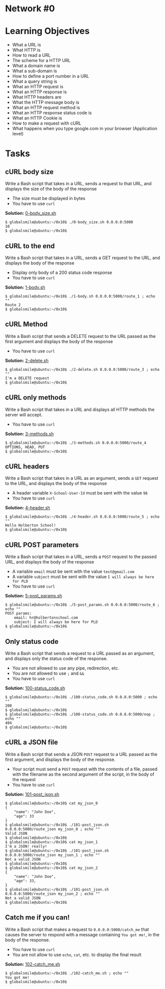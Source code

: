 
# Network #0

# Learning Objectives

* What a URL is
* What HTTP is
* How to read a URL
* The scheme for a HTTP URL
* What a domain name is
* What a sub-domain is
* How to define a port number in a URL
* What a query string is
* What an HTTP request is
* What an HTTP response is
* What HTTP headers are
* What the HTTP message body is
* What an HTTP request method is
* What an HTTP response status code is
* What an HTTP Cookie is
* How to make a request with cURL
* What happens when you type google.com in your browser (Application level)

# Tasks

## cURL body size

Write a Bash script that takes in a URL, sends a request to that URL, and displays the size of the body of the response

* The size must be displayed in bytes
* You have to use `curl`

**Solution:** [0-body_size.sh](./0-body_size.sh)

```
$ globalsmile@ubuntu:~/0x10$ ./0-body_size.sh 0.0.0.0:5000
10
$ globalsmile@ubuntu:~/0x10$
```

## cURL to the end

Write a Bash script that takes in a URL, sends a GET request to the URL, and displays the body of the response

* Display only body of a 200 status code response
* You have to use `curl`

**Solution:** [1-body.sh](./1-body.sh)

```
$ globalsmile@ubuntu:~/0x10$ ./1-body.sh 0.0.0.0:5000/route_1 ; echo ""
Route 2
$ globalsmile@ubuntu:~/0x10$
```

## cURL Method

Write a Bash script that sends a DELETE request to the URL passed as the first argument and displays the body of the response

* You have to use `curl`

**Solution:** [2-delete.sh](./2-delete.sh)

```
$ globalsmile@ubuntu:~/0x10$ ./2-delete.sh 0.0.0.0:5000/route_3 ; echo ""
I'm a DELETE request
$ globalsmile@ubuntu:~/0x10$
```

## cURL only methods

Write a Bash script that takes in a URL and displays all HTTP methods the server will accept.

* You have to use `curl`

**Solution:** [3-methods.sh](./3-methods.sh)

```
$ globalsmile@ubuntu:~/0x10$ ./3-methods.sh 0.0.0.0:5000/route_4
OPTIONS, HEAD, PUT
$ globalsmile@ubuntu:~/0x10$
```

## cURL headers

Write a Bash script that takes in a URL as an argument, sends a `GET` request to the URL, and displays the body of the response

* A header variable `X-School-User-Id` must be sent with the value `98`
* You have to use `curl`

**Solution:** [4-header.sh](./4-header.sh)

```
$ globalsmile@ubuntu:~/0x10$ ./4-header.sh 0.0.0.0:5000/route_5 ; echo ""
Hello Holberton School!
$ globalsmile@ubuntu:~/0x10$
```

## cURL POST parameters

Write a Bash script that takes in a URL, sends a `POST` request to the passed URL, and displays the body of the response

* A variable `email` must be sent with the value `test@gmail.com`
* A variable `subject` must be sent with the value `I will always be here for PLD`
* You have to use `curl`

**Solution:** [5-post_params.sh](./5-post_params.sh)

```
$ globalsmile@ubuntu:~/0x10$ ./5-post_params.sh 0.0.0.0:5000/route_6 ; echo ""
POST params:
    email: hr@holbertonschool.com
    subject: I will always be here for PLD
$ globalsmile@ubuntu:~/0x10$
```

## Only status code

Write a Bash script that sends a request to a URL passed as an argument, and displays only the status code of the response.

* You are not allowed to use any pipe, redirection, etc.
* You are not allowed to use `;` and `&&`
* You have to use `curl`

**Solution:** [100-status_code.sh](./100-status_code.sh)

```
$ globalsmile@ubuntu:~/0x10$ ./100-status_code.sh 0.0.0.0:5000 ; echo ""
200
$ globalsmile@ubuntu:~/0x10$ 
$ globalsmile@ubuntu:~/0x10$ ./100-status_code.sh 0.0.0.0:5000/nop ; echo ""
404
$ globalsmile@ubuntu:~/0x10$
```

## cURL a JSON file

Write a Bash script that sends a JSON `POST` request to a URL passed as the first argument, and displays the body of the response.

* Your script must send a `POST` request with the contents of a file, passed with the filename as the second argument of the script, in the body of the request
* You have to use `curl`

**Solution:** [101-post_json.sh](./101-post_json.sh)

```
$ globalsmile@ubuntu:~/0x10$ cat my_json_0
{
    "name": "John Doe",
    "age": 33
}
$ globalsmile@ubuntu:~/0x10$ ./101-post_json.sh 0.0.0.0:5000/route_json my_json_0 ; echo ""
Valid JSON
$ globalsmile@ubuntu:~/0x10$ 
$ globalsmile@ubuntu:~/0x10$ cat my_json_1
I'm a JSON! really!
$ globalsmile@ubuntu:~/0x10$ ./101-post_json.sh 0.0.0.0:5000/route_json my_json_1 ; echo ""
Not a valid JSON
$ globalsmile@ubuntu:~/0x10$ 
$ globalsmile@ubuntu:~/0x10$ cat my_json_2
{
    "name": "John Doe",
    "age": 33,
}
$ globalsmile@ubuntu:~/0x10$ ./101-post_json.sh 0.0.0.0:5000/route_json my_json_2 ; echo ""
Not a valid JSON
$ globalsmile@ubuntu:~/0x10$
```

## Catch me if you can!

Write a Bash script that makes a request to `0.0.0.0:5000/catch_me` that causes the server to respond with a message containing `You got me!`, in the body of the response.

* You have to use `curl`
* You are not allow to use `echo`, `cat`, etc. to display the final result

**Solution:** [102-catch_me.sh](./102-catch_me.sh)

```
$ globalsmile@ubuntu:~/0x10$ ./102-catch_me.sh ; echo ""
You got me!
$ globalsmile@ubuntu:~/0x10$
```
